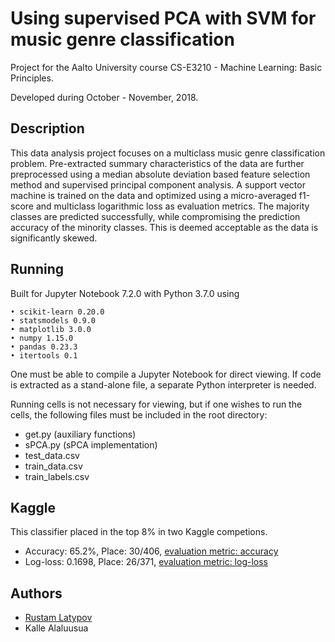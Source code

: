 # Using supervised PCA with SVM for music genre classification

Project for the Aalto University course CS-E3210 - Machine Learning: Basic Principles.

Developed during October - November, 2018.

## Description

This data analysis project focuses on a multiclass music genre classification problem. Pre-extracted summary characteristics of the data are further preprocessed using a median absolute deviation based feature selection method and supervised principal component analysis. A support vector machine is trained on the data and optimized using a micro-averaged f1-score and multiclass logarithmic loss as evaluation metrics. The majority classes are predicted successfully, while compromising the prediction accuracy of the minority classes. This is deemed acceptable as the data is significantly skewed.


## Running

Built for Jupyter Notebook 7.2.0 with Python 3.7.0 using

```
• scikit-learn 0.20.0
• statsmodels 0.9.0
• matplotlib 3.0.0
• numpy 1.15.0
• pandas 0.23.3
• itertools 0.1
```

One must be able to compile a Jupyter Notebook for direct viewing. If code is extracted as a stand-alone file, a separate Python interpreter is needed.

Running cells is not necessary for viewing, but if one wishes to run the cells, the following files must be included in the root directory: 

- get.py (auxiliary functions)
- sPCA.py (sPCA implementation)
- test_data.csv
- train_data.csv
- train_labels.csv

## Kaggle

This classifier placed in the top 8% in two Kaggle competions. 

- Accuracy: 65.2%, Place: 30/406, [evaluation metric: accuracy](https://www.kaggle.com/c/mlbp-data-analysis-challenge-accuracy-2018/leaderboard)
- Log-loss: 0.1698, Place: 26/371, [evaluation metric: log-loss](https://www.kaggle.com/c/mlbp-data-analysis-challenge-log-loss-2018/leaderboard)


## Authors

- [Rustam Latypov](mailto:rustam.latypov@aalto.fi)
- Kalle Alaluusua
